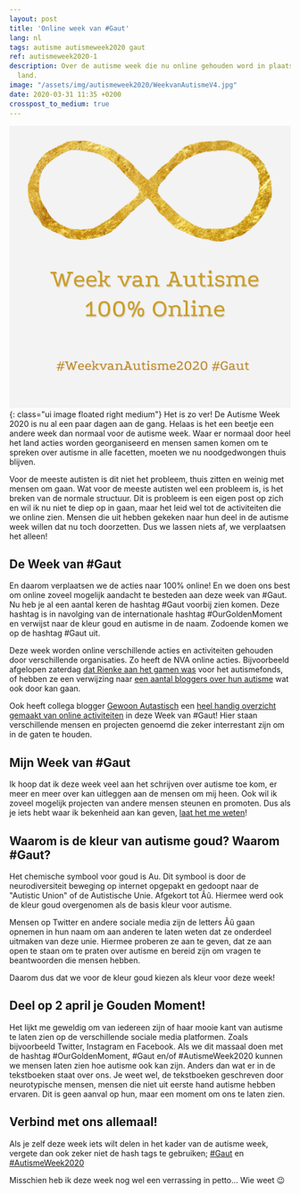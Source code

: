 ```yaml
---
layout: post
title: 'Online week van #Gaut'
lang: nl
tags: autisme autismeweek2020 gaut
ref: autismeweek2020-1
description: Over de autisme week die nu online gehouden word in plaats van door het
  land.
image: "/assets/img/autismeweek2020/WeekvanAutismeV4.jpg"
date: 2020-03-31 11:35 +0200
crosspost_to_medium: true
---
```

![De Autisme Week 2020 is 100% online!](/assets/img/autismeweek2020/WeekvanAutismeV4.jpg){: class="ui image floated right medium"}
Het is zo ver! De Autisme Week 2020 is nu al een paar dagen aan de gang. Helaas is het een beetje een andere week dan normaal voor de autisme week. Waar er normaal door heel het land acties worden georganiseerd en mensen samen komen om te spreken over autisme in alle facetten, moeten we nu noodgedwongen thuis blijven.

Voor de meeste autisten is dit niet het probleem, thuis zitten en weinig met mensen om gaan. Wat voor de meeste autisten wel een probleem is, is het breken van de normale structuur. Dit is probleem is een eigen post op zich en wil ik nu niet te diep op in gaan, maar het leid wel tot de activiteiten die we online zien. Mensen die uit hebben gekeken naar hun deel in de autisme week willen dat nu toch doorzetten. Dus we lassen niets af, we verplaatsen het alleen!

## De Week van \#Gaut
En daarom verplaatsen we de acties naar 100% online! En we doen ons best om online zoveel mogelijk aandacht te besteden aan deze week van #Gaut. Nu heb je al een aantal keren de hashtag #Gaut voorbij zien komen. Deze hashtag is in navolging van de internationale hashtag #OurGoldenMoment en verwijst naar de kleur goud en autisme in de naam. Zodoende komen we op de hashtag #Gaut uit.

Deze week worden online verschillende acties en activiteiten gehouden door verschillende organisaties. Zo heeft de NVA online acties. Bijvoorbeeld afgelopen zaterdag [dat Rienke aan het gamen was](https://www.autisme.nl/2020/03/27/rienke-houdt-gamemarathon-voor-autismefonds/) voor het autismefonds, of hebben ze een verwijzing naar [een aantal bloggers over hun autisme](https://www.autisme.nl/2020/03/27/volwassenen-met-autisme-bloggen-samen/) wat ook door kan gaan.

Ook heeft collega blogger [Gewoon Autastisch](https://gewoonautastisch.nl/) een [heel handig overzicht gemaakt van online activiteiten](https://gewoonautastisch.nl/week-van-autisme-deelnemersoverzicht/) in deze Week van #Gaut! Hier staan verschillende mensen en projecten genoemd die zeker interrestant zijn om in de gaten te houden.

## Mijn Week van \#Gaut
Ik hoop dat ik deze week veel aan het schrijven over autisme toe kom, er meer en meer over kan uitleggen aan de mensen om mij heen. Ook wil ik zoveel mogelijk projecten van andere mensen steunen en promoten. Dus als je iets hebt waar ik bekenheid aan kan geven, [laat het me weten](/contact-opnemen.html)!

## Waarom is de kleur van autisme goud? Waarom \#Gaut?
Het chemische symbool voor goud is Au. Dit symbool is door de neurodiversiteit beweging op internet opgepakt en gedoopt naar de "Autistic Union" of de Autistische Unie. Afgekort tot Âû. Hiermee werd ook de kleur goud overgenomen als de basis kleur voor autisme.

Mensen op Twitter en andere sociale media zijn de letters Âû gaan opnemen in hun naam om aan anderen te laten weten dat ze onderdeel uitmaken van deze unie. Hiermee proberen ze aan te geven, dat ze aan open te staan om te praten over autisme en bereid zijn om vragen te beantwoorden die mensen hebben.

Daarom dus dat we voor de kleur goud kiezen als kleur voor deze week!

## Deel op 2 april je Gouden Moment!
Het lijkt me geweldig om van iedereen zijn of haar mooie kant van autisme te laten zien op de verschillende sociale media platformen. Zoals bijvoorbeeld Twitter, Instagram en Facebook. Als we dit massaal doen met de hashtag #OurGoldenMoment, #Gaut en/of #AutismeWeek2020 kunnen we mensen laten zien hoe autisme ook kan zijn. Anders dan wat er in de tekstboeken staat over ons. Je weet wel, de tekstboeken geschreven door neurotypische mensen, mensen die niet uit eerste hand autisme hebben ervaren. Dit is geen aanval op hun, maar een moment om ons te laten zien.

## Verbind met ons allemaal!
Als je zelf deze week iets wilt delen in het kader van de autisme week, vergete dan ook zeker niet de hash tags te gebruiken; [#Gaut](https://twitter.com/search?q=%23gaut) en [#AutismeWeek2020](https://twitter.com/search?q=%23autismeweek2020)

Misschien heb ik deze week nog wel een verrassing in petto... Wie weet :wink:

